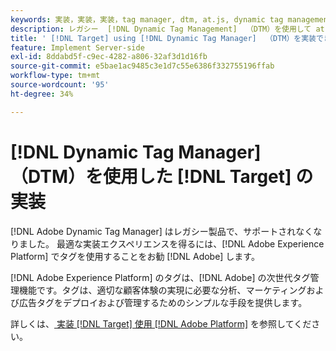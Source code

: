 ```yaml
---
keywords: 実装，実装，実装，tag manager, dtm, at.js, dynamic tag management, $8
description: レガシー  [!DNL Dynamic Tag Management]  （DTM）を使用して at [!DNL Adobe Target] js ライブラリを実装する方法について説明します。  [!DNL Target] を実装する場合は、 [!DNL Adobe Experience Platform]  のタグをお勧めします。
title: ' [!DNL Target] using [!DNL Dynamic Tag Manager]  （DTM）を実装できますか？'
feature: Implement Server-side
exl-id: 8ddabd5f-c9ec-4282-a806-32af3d1d16fb
source-git-commit: e5bae1ac9485c3e1d7c55e6386f332755196ffab
workflow-type: tm+mt
source-wordcount: '95'
ht-degree: 34%

---
```


# [!DNL Dynamic Tag Manager] （DTM）を使用した [!DNL Target] の実装

[!DNL Adobe Dynamic Tag Manager] はレガシー製品で、サポートされなくなりました。 最適な実装エクスペリエンスを得るには、[!DNL Adobe Experience Platform] でタグを使用することをお勧 [!DNL Adobe] します。

[!DNL Adobe Experience Platform] のタグは、[!DNL Adobe] の次世代タグ管理機能です。タグは、適切な顧客体験の実現に必要な分析、マーケティングおよび広告タグをデプロイおよび管理するためのシンプルな手段を提供します。

詳しくは、[ 実装  [!DNL Target]  使用  [!DNL Adobe Platform]](/help/dev/implement/client-side/atjs/how-to-deployatjs/implement-target-using-adobe-launch.md) を参照してください。
